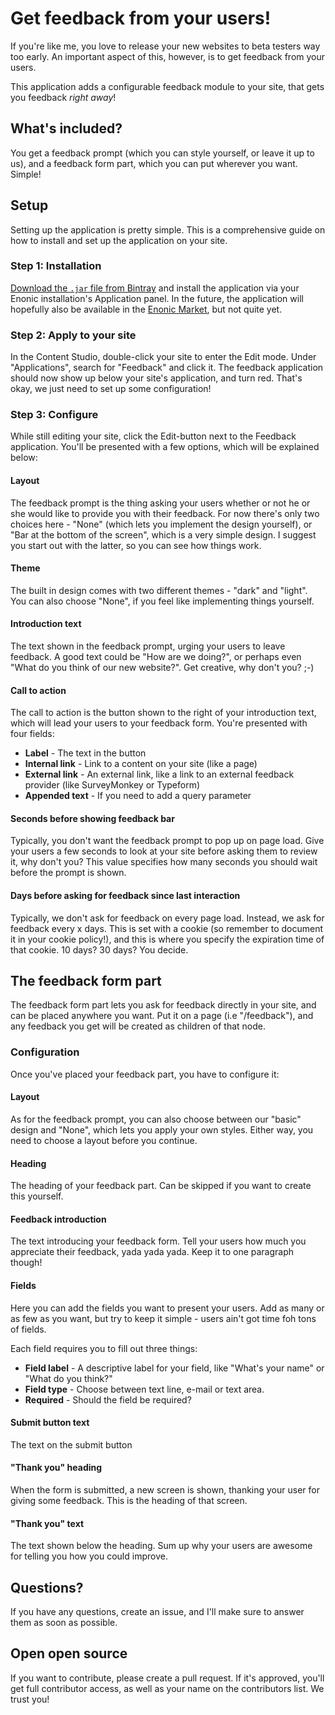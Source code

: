 # Get feedback from your users!

If you're like me, you love to release your new websites to beta testers way
too early. An important aspect of this, however, is to get feedback from your
users.

This application adds a configurable feedback module to your site, that gets
you feedback _right away_!

## What's included?

You get a feedback prompt (which you can style yourself, or leave it up to us),
and a feedback form part, which you can put wherever you want. Simple!

## Setup

Setting up the application is pretty simple. This is a comprehensive guide on
how to install and set up the application on your site.

### Step 1: Installation

[Download the `.jar` file from Bintray](https://bintray.com/artifact/download/selbekk/maven/io/selbekk/feedback/1.0.1/feedback-1.0.1.jar)
and install the application via your Enonic installation's Application panel.
In the future, the application will hopefully also be available in the
[Enonic Market](https://market.enonic.com/), but not quite yet.

### Step 2: Apply to your site

In the Content Studio, double-click your site to enter the Edit mode. Under
"Applications", search for "Feedback" and click it. The feedback application
should now show up below your site's application, and turn red. That's okay,
we just need to set up some configuration!

### Step 3: Configure

While still editing your site, click the Edit-button next to the Feedback
application. You'll be presented with a few options, which will be explained
below:

#### Layout

The feedback prompt is the thing asking your users whether or not he or she
would like to provide you with their feedback. For now there's only two
choices here - "None" (which lets you implement the design yourself), or
"Bar at the bottom of the screen", which is a very simple design. I suggest you
start out with the latter, so you can see how things work.

#### Theme

The built in design comes with two different themes - "dark" and "light". You
can also choose "None", if you feel like implementing things yourself.

#### Introduction text

The text shown in the feedback prompt, urging your users to leave feedback. A
good text could be "How are we doing?", or perhaps even "What do you think of
our new website?". Get creative, why don't you? ;-)

#### Call to action

The call to action is the button shown to the right of your introduction text,
which will lead your users to your feedback form. You're presented with four
fields:

- **Label** - The text in the button
- **Internal link** - Link to a content on your site (like a page)
- **External link** - An external link, like a link to an external feedback
provider (like SurveyMonkey or Typeform)
- **Appended text** - If you need to add a query parameter

#### Seconds before showing feedback bar

Typically, you don't want the feedback prompt to pop up on page load. Give your
users a few seconds to look at your site before asking them to review it, why
don't you? This value specifies how many seconds you should wait before the
prompt is shown.

#### Days before asking for feedback since last interaction

Typically, we don't ask for feedback on every page load. Instead, we ask for
feedback every x days. This is set with a cookie (so remember to document it in
your cookie policy!), and this is where you specify the expiration time of that
cookie. 10 days? 30 days? You decide.

## The feedback form part

The feedback form part lets you ask for feedback directly in your site, and
can be placed anywhere you want. Put it on a page (i.e "/feedback"), and any
feedback you get will be created as children of that node.

### Configuration

Once you've placed your feedback part, you have to configure it:

#### Layout

As for the feedback prompt, you can also choose between our "basic" design and
"None", which lets you apply your own styles. Either way, you need to choose a
layout before you continue.

#### Heading

The heading of your feedback part. Can be skipped if you want to create this
yourself.

#### Feedback introduction

The text introducing your feedback form. Tell your users how much you
appreciate their feedback, yada yada yada. Keep it to one paragraph though!


#### Fields

Here you can add the fields you want to present your users. Add as many or as
few as you want, but try to keep it simple - users ain't got time foh tons of
fields.

Each field requires you to fill out three things:

- **Field label** - A descriptive label for your field, like "What's your name"
or "What do you think?"
- **Field type** - Choose between text line, e-mail or text area.
- **Required** - Should the field be required?

#### Submit button text

The text on the submit button

#### "Thank you" heading

When the form is submitted, a new screen is shown, thanking your user for
giving some feedback. This is the heading of that screen.

#### "Thank you" text

The text shown below the heading. Sum up why your users are awesome for telling
you how you could improve.

## Questions?

If you have any questions, create an issue, and I'll make sure to answer them as
soon as possible.

## Open open source

If you want to contribute, please create a pull request. If it's approved,
you'll get full contributor access, as well as your name on the contributors
list. We trust you!
